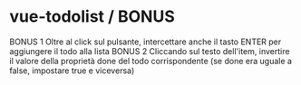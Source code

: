 # vue-todolist / BONUS

BONUS 1
    Oltre al click sul pulsante, intercettare anche il tasto ENTER per aggiungere il todo alla lista
BONUS 2
    Cliccando sul testo dell'item, invertire il valore della proprietà done del todo corrispondente (se done era uguale a false, impostare true e viceversa)